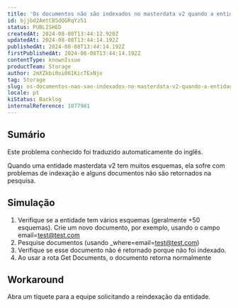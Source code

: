 ```yaml
---
title: 'Os documentos não são indexados no masterdata v2 quando a entidade tem vários esquemas'
id: bjjbd2AmtCBSdQGRqYz51
status: PUBLISHED
createdAt: 2024-08-08T13:44:12.920Z
updatedAt: 2024-08-08T13:44:14.192Z
publishedAt: 2024-08-08T13:44:14.192Z
firstPublishedAt: 2024-08-08T13:44:14.192Z
contentType: knownIssue
productTeam: Storage
author: 2mXZkbi0oi061KicTExNjo
tag: Storage
slug: os-documentos-nao-sao-indexados-no-masterdata-v2-quando-a-entidade-tem-varios-esquemas
locale: pt
kiStatus: Backlog
internalReference: 1077981
---
```


## Sumário

<div class="alert alert-info">
  <p>Este problema conhecido foi traduzido automaticamente do inglês.</p>
</div>


Quando uma entidade masterdata v2 tem muitos esquemas, ela sofre com problemas de indexação e alguns documentos não são retornados na pesquisa.

## Simulação



1. Verifique se a entidade tem vários esquemas (geralmente +50 esquemas). Crie um novo documento, por exemplo, usando o campo email=test@test.com
2. Pesquise documentos (usando _where=email=test@test.com)
3. Verifique se esse documento não é retornado porque não foi indexado.
4. Ao usar a rota Get Documents, o documento retorna normalmente

## Workaround


Abra um tíquete para a equipe solicitando a reindexação da entidade.





